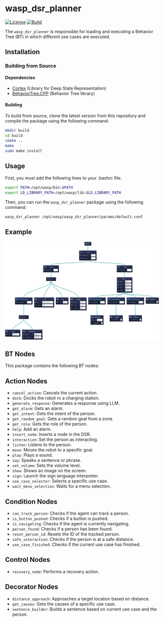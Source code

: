 # wasp_dsr_planner

[![License](https://img.shields.io/badge/License-Apache%202.0-green.svg)](https://opensource.org/licenses/Apache-2.0)
[![Build](https://github.com/grupo-avispa/wasp_dsr_planner/actions/workflows/build.yml/badge.svg?branch=main)](https://github.com/grupo-avispa/wasp_dsr_planner/actions/workflows/build.yml)


The `wasp_dsr_planner` is responsible for loading and executing a Behavior Tree (BT) in which different use cases are executed. 


## Installation

### Building from Source

#### Dependencies

- [Cortex](https://github.com/grupo-avispa/cortex) (Library for Deep State Representation)
- [BehaviorTree.CPP](https://www.behaviortree.dev) (Behavior Tree library)

#### Building

To build from source, clone the latest version from this repository and compile the package using the following command:

```bash
mkdir build
cd build
cmake ..
make
sudo make install
```

## Usage

First, you must add the following lines to your .bashrc file:

```bash
export PATH=/opt/wasp/bin:$PATH
export LD_LIBRARY_PATH=/opt/wasp/lib:$LD_LIBRARY_PATH
```

Then, you can run the `wasp_dsr_planner` package using the following command:

```bash
wasp_dsr_planner /opt/wasp/wasp_dsr_planner/params/default.conf
```

## Example

![BT VoiceControl](doc/VoiceControl.svg)

## BT Nodes

This package contains the following BT nodes:

## Action Nodes
 * `cancel_action`: Cancels the current action.
 * `dock`: Docks the robot ro a charging station.
 * `generate_response`: Generates a response using LLM.
 * `get_alarm`: Gets an alarm.
 * `get_intent`: Gets the intent of the person.
 * `get_random_goal`: Gets a random goal from a zone.
 * `get_role`: Gets the role of the person.
 * `help`: Add an alarm.
 * `insert_node`: Inserts a node in the DSR.
 * `interaction`: Set the person as interacting.
 * `listen`: Listens to the person.
 * `move`: Moves the robot to a specific goal.
 * `play`: Plays a sound.
 * `say`: Speaks a sentence or phrase.
 * `set_volume`: Sets the volume level.
 * `show`: Shows an image on the screen.
 * `sign`: Launch the sign language interpreter.
 * `use_case_selector`: Selects a specific use case.
 * `wait_menu_selection`: Waits for a menu selection.

## Condition Nodes
 * `can_track_person`: Checks if the agent can track a person.
 * `is_button_pushed`: Checks if a button is pushed.
 * `is_navigating`: Checks if the agent is currently navigating.
 * `person_found`: Checks if a person has been found.
 * `reset_person_id`: Resets the ID of the tracked person.
 * `safe_interaction`: Checks if the person is at a safe distance.
 * `use_case_finished`: Checks if the current use case has finished.

## Control Nodes
 * `recovery_node`: Performs a recovery action.

## Decorator Nodes
 * `distance_approach`: Approaches a target location based on distance.
 * `get_causes`: Gets the causes of a specific use case.
 * `sentence_builder`: Builds a sentence based on current use case and the person.
